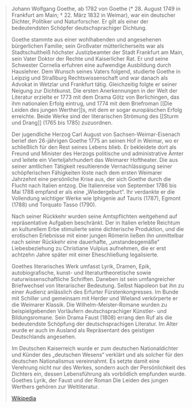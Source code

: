 > Johann Wolfgang Goethe, ab 1782 von Goethe (* 28. August 1749 in Frankfurt am Main; † 22. März 1832 in Weimar), war ein deutscher Dichter, Politiker und Naturforscher. Er gilt als einer der bedeutendsten Schöpfer deutschsprachiger Dichtung.
>
> Goethe stammte aus einer wohlhabenden und angesehenen bürgerlichen Familie; sein Großvater mütterlicherseits war als Stadtschultheiß höchster Justizbeamter der Stadt Frankfurt am Main, sein Vater Doktor der Rechte und Kaiserlicher Rat. Er und seine Schwester Cornelia erfuhren eine aufwendige Ausbildung durch Hauslehrer. Dem Wunsch seines Vaters folgend, studierte Goethe in Leipzig und Straßburg Rechtswissenschaft und war danach als Advokat in Wetzlar und Frankfurt tätig. Gleichzeitig folgte er seiner Neigung zur Dichtkunst. Die ersten Anerkennungen in der Welt der Literatur erzielte er 1773 mit dem Drama Götz von Berlichingen, das ihm nationalen Erfolg eintrug, und 1774 mit dem Briefroman [[Die Leiden des jungen Werther]]s, mit dem er sogar europäischen Erfolg erreichte. Beide Werke sind der literarischen Strömung des [[Sturm und Drang]] (1765 bis 1785) zuzuordnen.
>
> Der jugendliche Herzog Carl August von Sachsen-Weimar-Eisenach berief den 26-jährigen Goethe 1775 an seinen Hof in Weimar, wo er schließlich für den Rest seines Lebens blieb. Er bekleidete dort als Freund und Minister des Herzogs politische und administrative Ämter und leitete ein Vierteljahrhundert das Weimarer Hoftheater. Die aus seiner amtlichen Tätigkeit resultierende Vernachlässigung seiner schöpferischen Fähigkeiten löste nach dem ersten Weimarer Jahrzehnt eine persönliche Krise aus, der sich Goethe durch die Flucht nach Italien entzog. Die Italienreise von September 1786 bis Mai 1788 empfand er als eine „Wiedergeburt“. Ihr verdankte er die Vollendung wichtiger Werke wie Iphigenie auf Tauris (1787), Egmont (1788) und Torquato Tasso (1790).
>
> Nach seiner Rückkehr wurden seine Amtspflichten weitgehend auf repräsentative Aufgaben beschränkt. Der in Italien erlebte Reichtum an kulturellem Erbe stimulierte seine dichterische Produktion, und die erotischen Erlebnisse mit einer jungen Römerin ließen ihn unmittelbar nach seiner Rückkehr eine dauerhafte, „unstandesgemäße“ Liebesbeziehung zu Christiane Vulpius aufnehmen, die er erst achtzehn Jahre später mit einer Eheschließung legalisierte.
>
> Goethes literarisches Werk umfasst Lyrik, Dramen, Epik, autobiografische, kunst- und literaturtheoretische sowie naturwissenschaftliche Schriften. Daneben ist sein umfangreicher Briefwechsel von literarischer Bedeutung. Selbst Napoleon bat ihn zu einer Audienz anlässlich des Erfurter Fürstenkongresses. Im Bunde mit Schiller und gemeinsam mit Herder und Wieland verkörperte er die Weimarer Klassik. Die Wilhelm-Meister-Romane wurden zu beispielgebenden Vorläufern deutschsprachiger Künstler- und Bildungsromane. Sein Drama Faust (1808) errang den Ruf als die bedeutendste Schöpfung der deutschsprachigen Literatur. Im Alter wurde er auch im Ausland als Repräsentant des geistigen Deutschlands angesehen.
>
> Im Deutschen Kaiserreich wurde er zum deutschen Nationaldichter und Künder des „deutschen Wesens“ verklärt und als solcher für den deutschen Nationalismus vereinnahmt. Es setzte damit eine Verehrung nicht nur des Werkes, sondern auch der Persönlichkeit des Dichters ein, dessen Lebensführung als vorbildlich empfunden wurde. Goethes Lyrik, der Faust und der Roman Die Leiden des jungen Werthers gehören zur Weltliteratur.
>
> [Wikipedia](https://de.wikipedia.org/wiki/Johann%20Wolfgang%20von%20Goethe)
